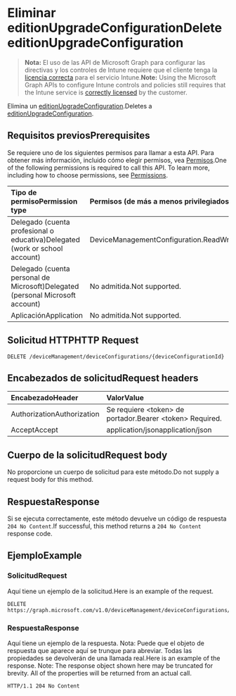 # <a name="delete-editionupgradeconfiguration"></a><span data-ttu-id="4760b-101">Eliminar editionUpgradeConfiguration</span><span class="sxs-lookup"><span data-stu-id="4760b-101">Delete editionUpgradeConfiguration</span></span>

> <span data-ttu-id="4760b-102">**Nota:** El uso de las API de Microsoft Graph para configurar las directivas y los controles de Intune requiere que el cliente tenga la [licencia correcta](https://go.microsoft.com/fwlink/?linkid=839381) para el servicio Intune.</span><span class="sxs-lookup"><span data-stu-id="4760b-102">**Note:** Using the Microsoft Graph APIs to configure Intune controls and policies still requires that the Intune service is [correctly licensed](https://go.microsoft.com/fwlink/?linkid=839381) by the customer.</span></span>

<span data-ttu-id="4760b-103">Elimina un [editionUpgradeConfiguration](../resources/intune_deviceconfig_editionupgradeconfiguration.md).</span><span class="sxs-lookup"><span data-stu-id="4760b-103">Deletes a [editionUpgradeConfiguration](../resources/intune_deviceconfig_editionupgradeconfiguration.md).</span></span>
## <a name="prerequisites"></a><span data-ttu-id="4760b-104">Requisitos previos</span><span class="sxs-lookup"><span data-stu-id="4760b-104">Prerequisites</span></span>
<span data-ttu-id="4760b-p101">Se requiere uno de los siguientes permisos para llamar a esta API. Para obtener más información, incluido cómo elegir permisos, vea [Permisos](../../../concepts/permissions_reference.md).</span><span class="sxs-lookup"><span data-stu-id="4760b-p101">One of the following permissions is required to call this API. To learn more, including how to choose permissions, see [Permissions](../../../concepts/permissions_reference.md).</span></span>

|<span data-ttu-id="4760b-107">Tipo de permiso</span><span class="sxs-lookup"><span data-stu-id="4760b-107">Permission type</span></span>|<span data-ttu-id="4760b-108">Permisos (de más a menos privilegiados)</span><span class="sxs-lookup"><span data-stu-id="4760b-108">Permissions (from most to least privileged)</span></span>|
|:---|:---|
|<span data-ttu-id="4760b-109">Delegado (cuenta profesional o educativa)</span><span class="sxs-lookup"><span data-stu-id="4760b-109">Delegated (work or school account)</span></span>|<span data-ttu-id="4760b-110">DeviceManagementConfiguration.ReadWrite.All</span><span class="sxs-lookup"><span data-stu-id="4760b-110">DeviceManagementConfiguration.ReadWrite.All</span></span>|
|<span data-ttu-id="4760b-111">Delegado (cuenta personal de Microsoft)</span><span class="sxs-lookup"><span data-stu-id="4760b-111">Delegated (personal Microsoft account)</span></span>|<span data-ttu-id="4760b-112">No admitida.</span><span class="sxs-lookup"><span data-stu-id="4760b-112">Not supported.</span></span>|
|<span data-ttu-id="4760b-113">Aplicación</span><span class="sxs-lookup"><span data-stu-id="4760b-113">Application</span></span>|<span data-ttu-id="4760b-114">No admitida.</span><span class="sxs-lookup"><span data-stu-id="4760b-114">Not supported.</span></span>|

## <a name="http-request"></a><span data-ttu-id="4760b-115">Solicitud HTTP</span><span class="sxs-lookup"><span data-stu-id="4760b-115">HTTP Request</span></span>
<!-- {
  "blockType": "ignored"
}
-->
``` http
DELETE /deviceManagement/deviceConfigurations/{deviceConfigurationId}
```

## <a name="request-headers"></a><span data-ttu-id="4760b-116">Encabezados de solicitud</span><span class="sxs-lookup"><span data-stu-id="4760b-116">Request headers</span></span>
|<span data-ttu-id="4760b-117">Encabezado</span><span class="sxs-lookup"><span data-stu-id="4760b-117">Header</span></span>|<span data-ttu-id="4760b-118">Valor</span><span class="sxs-lookup"><span data-stu-id="4760b-118">Value</span></span>|
|:---|:---|
|<span data-ttu-id="4760b-119">Authorization</span><span class="sxs-lookup"><span data-stu-id="4760b-119">Authorization</span></span>|<span data-ttu-id="4760b-120">Se requiere &lt;token&gt; de portador.</span><span class="sxs-lookup"><span data-stu-id="4760b-120">Bearer &lt;token&gt; Required.</span></span>|
|<span data-ttu-id="4760b-121">Accept</span><span class="sxs-lookup"><span data-stu-id="4760b-121">Accept</span></span>|<span data-ttu-id="4760b-122">application/json</span><span class="sxs-lookup"><span data-stu-id="4760b-122">application/json</span></span>|

## <a name="request-body"></a><span data-ttu-id="4760b-123">Cuerpo de la solicitud</span><span class="sxs-lookup"><span data-stu-id="4760b-123">Request body</span></span>
<span data-ttu-id="4760b-124">No proporcione un cuerpo de solicitud para este método.</span><span class="sxs-lookup"><span data-stu-id="4760b-124">Do not supply a request body for this method.</span></span>

## <a name="response"></a><span data-ttu-id="4760b-125">Respuesta</span><span class="sxs-lookup"><span data-stu-id="4760b-125">Response</span></span>
<span data-ttu-id="4760b-126">Si se ejecuta correctamente, este método devuelve un código de respuesta `204 No Content`.</span><span class="sxs-lookup"><span data-stu-id="4760b-126">If successful, this method returns a `204 No Content` response code.</span></span>

## <a name="example"></a><span data-ttu-id="4760b-127">Ejemplo</span><span class="sxs-lookup"><span data-stu-id="4760b-127">Example</span></span>
### <a name="request"></a><span data-ttu-id="4760b-128">Solicitud</span><span class="sxs-lookup"><span data-stu-id="4760b-128">Request</span></span>
<span data-ttu-id="4760b-129">Aquí tiene un ejemplo de la solicitud.</span><span class="sxs-lookup"><span data-stu-id="4760b-129">Here is an example of the request.</span></span>
``` http
DELETE https://graph.microsoft.com/v1.0/deviceManagement/deviceConfigurations/{deviceConfigurationId}
```

### <a name="response"></a><span data-ttu-id="4760b-130">Respuesta</span><span class="sxs-lookup"><span data-stu-id="4760b-130">Response</span></span>
<span data-ttu-id="4760b-p102">Aquí tiene un ejemplo de la respuesta. Nota: Puede que el objeto de respuesta que aparece aquí se trunque para abreviar. Todas las propiedades se devolverán de una llamada real.</span><span class="sxs-lookup"><span data-stu-id="4760b-p102">Here is an example of the response. Note: The response object shown here may be truncated for brevity. All of the properties will be returned from an actual call.</span></span>
``` http
HTTP/1.1 204 No Content
```








